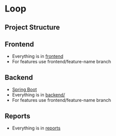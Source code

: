 # Loop

## Project Structure

## Frontend

- Everything is in [frontend](frontend/)
- For features use frontend/feature-name branch

## Backend

- [Spring Boot](https://spring.io/guides/gs/spring-boot)
- Everything is in [backend/](backend/)
- For features use frontend/feature-name branch

## Reports

- Everything is in [reports](reports/)
